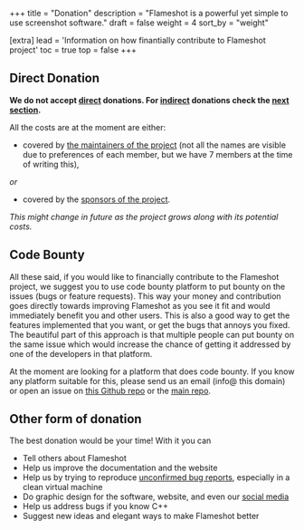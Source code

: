 +++
title = "Donation"
description = "Flameshot is a powerful yet simple to use screenshot software."
draft = false
weight = 4
sort_by = "weight"

[extra]
lead = 'Information on how finantially contribute to Flameshot project'
toc = true
top = false
+++

## Direct Donation

**We do not accept <u>direct</u> donations. For <u>indirect</u> donations check the [next section](#code-bounty).**

All the costs are at the moment are either:

- covered by [the maintainers of the project](https://github.com/orgs/flameshot-org/people) (not all the names are visible due to preferences of each member, but we have 7 members at the time of writing this),

*or*

- covered by the [sponsors of the project](https://flameshot.org/#sponsors).

_This might change in future as the project grows along with its potential costs._

## Code Bounty

All these said, if you would like to financially contribute to the Flameshot project, we suggest you to use code bounty platform to put bounty on the issues (bugs or feature requests). This way your money and contribution goes directly towards improving Flameshot as you see it fit and would immediately benefit you and other users. This is also a good way to get the features implemented that you want, or get the bugs that annoys you fixed. The beautiful part of this approach is that multiple people can put bounty on the same issue which would increase the chance of getting it addressed by one of the developers in that platform.

At the moment are looking for a platform that does code bounty. If you know any platform suitable for this, please send us an email (info@ this domain) or open an issue on [this Github repo](https://github.com/flameshot-org/flameshot-org.github.io/issues/) or the [main repo](https://github.com/flameshot-org/flameshot/issues/).

## Other form of donation

The best donation would be your time! With it you can

- Tell others about Flameshot
- Help us improve the documentation and the website
- Help us by trying to reproduce [unconfirmed bug reports](https://github.com/flameshot-org/flameshot/issues?q=is%3Aopen+is%3Aissue+label%3A%22Unconfirmed+Bug%22), especially in a clean virtual machine
- Do graphic design for the software, website, and even our [social media](https://fosstodon.org/@flameshot) 
- Help us address bugs if you know C++
- Suggest new ideas and elegant ways to make Flameshot better
